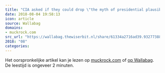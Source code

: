 ```yaml
---
title: "CIA asked if they could drop \"the myth of presidential plausible deniability\""
date: 2018-08-04 19:58:13
icon: article
source: Wallabag
domains:
- muckrock.com
src_url: "https://wallabag.thewiserbit.nl/share/61334a2716ad39.93277388"
2018: "08"
categories:
---
```

Het oorspronkelijke artikel kan je lezen op [muckrock.com](https://www.muckrock.com/news/archives/2017/may/02/cia-presidential-plausible-deniablity/) of [op Wallabag](https://wallabag.thewiserbit.nl/share/61334a2716ad39.93277388). De leestijd is ongeveer 2 minuten.